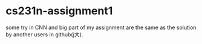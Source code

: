 # cs231n-assignment1
some try in CNN
and big part of my assignment are the same as the solution by another users in github(j大).


